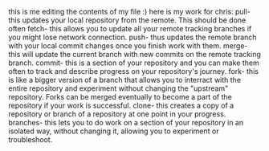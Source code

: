 this is me editing the contents of my file :)
here is my work for chris:
pull- this updates your local repository from the remote. This should be done often
fetch- this allows you to update all your remote tracking branches if you might lose network connection.
push- thus updates the remote branch with your local commit changes once you finish work with them.
merge- this will update the current branch with new commits on the remote tracking branch.
commit- this is a section of your repository and you can make them often to track and describe progress on your repository's journey.
fork- this is like a bigger version of a branch that allows you to interract with the entire repository and experiment without changing the "upstream" repository. Forks can be merged eventually to become a part of the repository if your work is successful.
clone- this creates a copy of a repository or branch of a repository at one point in your progress.
branches- this lets you to do work on a section of your repository in an isolated way, without changing it, allowing you to experiment or troubleshoot. 
